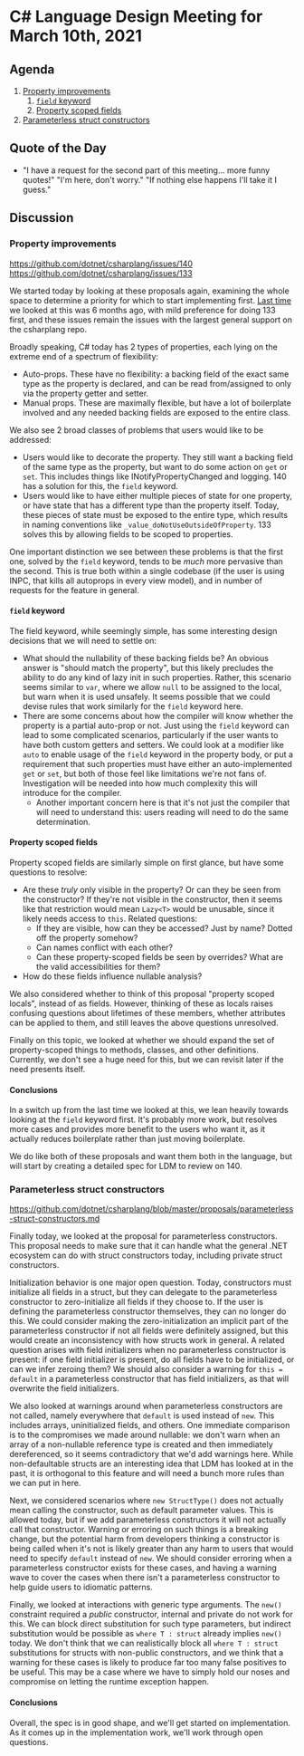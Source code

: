 # C# Language Design Meeting for March 10th, 2021

## Agenda

1. [Property improvements](#property-improvements)
    1. [`field` keyword](#field-keyword)
    2. [Property scoped fields](#property-scoped-fields)
2. [Parameterless struct constructors](#parameterless-struct-constructors)

## Quote of the Day

- "I have a request for the second part of this meeting... more funny quotes!" "I'm here, don't worry." "If nothing
else happens I'll take it I guess."

## Discussion

### Property improvements

https://github.com/dotnet/csharplang/issues/140  
https://github.com/dotnet/csharplang/issues/133

We started today by looking at these proposals again, examining the whole space to determine a priority for which to start implementing
first. [Last time](../2020/LDM-2020-06-24.md#property-enhancements) we looked at this was 6 months ago, with mild preference for doing 133
first, and these issues remain the issues with the largest general support on the csharplang repo.

Broadly speaking, C# today has 2 types of properties, each lying on the extreme end of a spectrum of flexibility:

* Auto-props. These have no flexibility: a backing field of the exact same type as the property is declared, and can be read from/assigned
to only via the property getter and setter.
* Manual props. These are maximally flexible, but have a lot of boilerplate involved and any needed backing fields are exposed to the entire
class.

We also see 2 broad classes of problems that users would like to be addressed:

* Users would like to decorate the property. They still want a backing field of the same type as the property, but want to do some action on
`get` or `set`. This includes things like INotifyPropertyChanged and logging. 140 has a solution for this, the `field` keyword.
* Users would like to have either multiple pieces of state for one property, or have state that has a different type than the property itself.
Today, these pieces of state must be exposed to the entire type, which results in naming conventions like `_value_doNotUseOutsideOfProperty`.
133 solves this by allowing fields to be scoped to properties.

One important distinction we see between these problems is that the first one, solved by the `field` keyword, tends to be _much_ more pervasive
than the second. This is true both within a single codebase (if the user is using INPC, that kills all autoprops in every view model), and in
number of requests for the feature in general.

#### `field` keyword

The field keyword, while seemingly simple, has some interesting design decisions that we will need to settle on:

* What should the nullability of these backing fields be? An obvious answer is "should match the property", but this likely precludes the
ability to do any kind of lazy init in such properties. Rather, this scenario seems similar to `var`, where we allow `null` to be assigned
to the local, but warn when it is used unsafely. It seems possible that we could devise rules that work similarly for the `field` keyword
here.
* There are some concerns about how the compiler will know whether the property is a partial auto-prop or not. Just using the `field`
keyword can lead to some complicated scenarios, particularly if the user wants to have both custom getters and setters. We could look at a
modifier like `auto` to enable usage of the `field` keyword in the property body, or put a requirement that such properties must have either
an auto-implemented `get` or `set`, but both of those feel like limitations we're not fans of. Investigation will be needed into how much
complexity this will introduce for the compiler.
    * Another important concern here is that it's not just the compiler that will need to understand this: users reading will need to do the
    same determination.

#### Property scoped fields

Property scoped fields are similarly simple on first glance, but have some questions to resolve:

* Are these _truly_ only visible in the property? Or can they be seen from the constructor? If they're not visible in the constructor, then
it seems like that restriction would mean `Lazy<T>` would be unusable, since it likely needs access to `this`. Related questions:
    * If they are visible, how can they be accessed? Just by name? Dotted off the property somehow?
    * Can names conflict with each other?
    * Can these property-scoped fields be seen by overrides? What are the valid accessibilities for them?
* How do these fields influence nullable analysis?

We also considered whether to think of this proposal "property scoped locals", instead of as fields. However, thinking of these as locals
raises confusing questions about lifetimes of these members, whether attributes can be applied to them, and still leaves the above questions
unresolved.

Finally on this topic, we looked at whether we should expand the set of property-scoped things to methods, classes, and other definitions.
Currently, we don't see a huge need for this, but we can revisit later if the need presents itself.

#### Conclusions

In a switch up from the last time we looked at this, we lean heavily towards looking at the `field` keyword first. It's probably more work,
but resolves more cases and provides more benefit to the users who want it, as it actually reduces boilerplate rather than just moving
boilerplate.

We do like both of these proposals and want them both in the language, but will start by creating a detailed spec for LDM to review on 140.

### Parameterless struct constructors

https://github.com/dotnet/csharplang/blob/master/proposals/parameterless-struct-constructors.md

Finally today, we looked at the proposal for parameterless constructors. This proposal needs to make sure that it can handle what the general
.NET ecosystem can do with struct constructors today, including private struct constructors.

Initialization behavior is one major open question. Today, constructors must initialize all fields in a struct, but they can delegate to the
parameterless constructor to zero-initialize all fields if they choose to. If the user is defining the parameterless constructor themselves,
they can no longer do this. We could consider making the zero-initialization an implicit part of the parameterless constructor if not all fields
were definitely assigned, but this would create an inconsistency with how structs work in general. A related question arises with field
initializers when no parameterless constructor is present: if one field initializer is present, do all fields have to be initialized, or can
we infer zeroing them? We should also consider a warning for `this = default` in a parameterless constructor that has field initializers, as
that will overwrite the field initializers.

We also looked at warnings around when parameterless constructors are not called, namely everywhere that `default` is used instead of `new`.
This includes arrays, uninitialized fields, and others. One immediate comparison is to the compromises we made around nullable: we don't
warn when an array of a non-nullable reference type is created and then immediately dereferenced, so it seems contradictory that we'd add
warnings here. While non-defaultable structs are an interesting idea that LDM has looked at in the past, it is orthogonal to this feature
and will need a bunch more rules than we can put in here.

Next, we considered scenarios where `new StructType()` does not actually mean calling the constructor, such as default parameter values. This
is allowed today, but if we add parameterless constructors it will not actually call that constructor. Warning or erroring on such things is
a breaking change, but the potential harm from developers thinking a constructor is being called when it's not is likely greater than any
harm to users that would need to specify `default` instead of `new`. We should consider erroring when a parameterless constructor exists for
these cases, and having a warning wave to cover the cases when there isn't a parameterless constructor to help guide users to idiomatic patterns.

Finally, we looked at interactions with generic type arguments. The `new()` constraint required a _public_ constructor, internal and private
do not work for this. We can block direct substitution for such type parameters, but indirect substitution would be possible as `where T : struct`
already implies `new()` today. We don't think that we can realistically block all `where T : struct` substitutions for structs with non-public
constructors, and we think that a warning for these cases is likely to produce far too many false positives to be useful. This may be a case
where we have to simply hold our noses and compromise on letting the runtime exception happen.

#### Conclusions

Overall, the spec is in good shape, and we'll get started on implementation. As it comes up in the implementation work, we'll work through
open questions.
